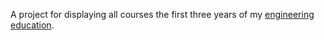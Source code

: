 A project for displaying all courses the first three years of my <a href="https://www.liu.se/utbildning/program/datateknik?l=sv">engineering education</a>.

